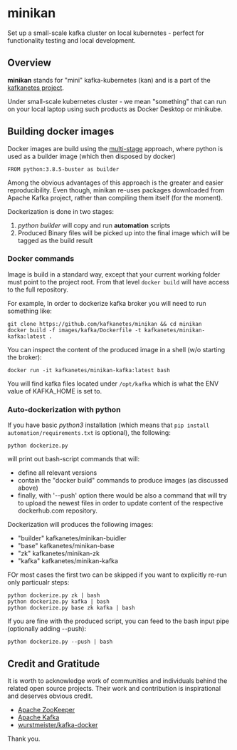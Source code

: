 # minikan

Set up a small-scale kafka cluster on local kubernetes - perfect for functionality testing and local development.

## Overview

**minikan** stands for "mini" kafka-kubernetes (kan) and is a part of the [kafkanetes project](https://github.com/kafkanetes/).

Under small-scale kubernetes cluster - we mean "something" that can run on your local laptop using such products as Docker Desktop or minikube.

## Building docker images

Docker images are build using the [multi-stage](https://docs.docker.com/develop/develop-images/multistage-build/) approach, where python is used as a builder image (which then disposed by docker)

	FROM python:3.8.5-buster as builder
	
Among the obvious advantages of this approach is the greater and easier reproducibility. Even though, minikan re-uses packages downloaded from Apache Kafka project, rather than compiling them itself (for the moment).

Dockerization is done in two stages:

1. *python builder* will copy and run **automation** scripts
2. Produced Binary files will be picked up into the final image which will be tagged as the build result


### Docker commands

Image is build in a standard way, except that your current working folder must point to the project root. From that level `docker build` will have access to the full repository.

For example, In order to dockerize kafka broker you will need to run something like:
	
	git clone https://github.com/kafkanetes/minikan && cd minikan
	docker build -f images/kafka/Dockerfile -t kafkanetes/minikan-kafka:latest .

You can inspect the content of the produced image in a shell (w/o starting the broker):
	
	docker run -it kafkanetes/minikan-kafka:latest bash

You will find kafka files located under `/opt/kafka` which is what the ENV value of KAFKA_HOME is set to.

### Auto-dockerization with python

If you have basic *python3* installation (which means that `pip install automation/requirements.txt` is optional), the following:

	python dockerize.py

will print out bash-script commands that will:

- define all relevant versions
- contain the "docker build" commands to produce images (as discussed above)
- finally, with '--push' option there would be also a command that will try to upload the newest files in order to update content of the respective dockerhub.com repository.

Dockerization will produces the following images:

 - "builder" kafkanetes/minikan-buidler
 - "base" kafkanetes/minikan-base
 - "zk" kafkanetes/minikan-zk
 - "kafka" kafkanetes/minikan-kafka

FOr most cases the first two can be skipped if you want to explicitly re-run only particualr steps:

	python dockerize.py zk | bash
	python dockerize.py kafka | bash
	python dockerize.py base zk kafka | bash

If you are fine with the produced script, you can feed to the bash input pipe (optionally adding --push):

	python dockerize.py --push | bash

## Credit and Gratitude

It is worth to acknowledge work of communities and individuals behind the related open source projects. Their work and contribution is inspirational and deserves obvious credit.

- [Apache ZooKeeper](https://zookeeper.apache.org/)
- [Apache Kafka](https://kafka.apache.org/)
- [wurstmeister/kafka-docker](https://github.com/wurstmeister/kafka-docker/)

Thank you.